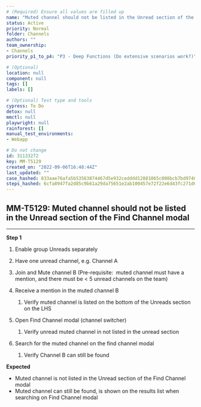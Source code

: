 ```yaml
---
# (Required) Ensure all values are filled up
name: "Muted channel should not be listed in the Unread section of the Find Channel modal"
status: Active
priority: Normal
folder: Channels
authors: ""
team_ownership: 
- Channels
priority_p1_to_p4: "P3 - Deep Functions (Do extensive scenarios work?)"

# (Optional)
location: null
component: null
tags: []
labels: []

# (Optional) Test type and tools
cypress: To Do
detox: null
mmctl: null
playwright: null
rainforest: []
manual_test_environments: 
- Webapp

# Do not change
id: 31133272
key: MM-T5129
created_on: "2022-09-06T16:48:44Z"
last_updated: ""
case_hashed: 833aae76afa5b53563874467d5e932cedddd12881065c008bcb7bd97488deccefc4bccff24daa8320e61e676476b486a
steps_hashed: 6cfa8947fa2d85c9b61a29da75651e2ab100457e72f22e6d43fc271d6b01a61742694827d6baea4ad2e83595df23437d
---
```


<!-- (Auto-generated) Based on frontmatter's "key" and "name" -->

## MM-T5129: Muted channel should not be listed in the Unread section of the Find Channel modal

---

**Step 1**

1. Enable group Unreads separately 

2. Have one unread channel, e.g. Channel A

3. Join and Mute channel B (Pre-requisite:  muted channel must have a mention, and there must be < 5 unread channels on the team)

4. Receive a mention in the muted channel B 

   1. Verify muted channel is listed on the bottom of the Unreads section on the LHS

5. Open Find Channel modal (channel switcher)

   1. Verify unread muted channel in not listed in the unread section 

6. Search for the muted channel on the find channel modal

   1. Verify Channel B can still be found

**Expected**

- Muted channel is not listed in the Unread section of the Find Channel modal
- Muted channel can still be found, is shown on the results list when searching on Find Channel modal

